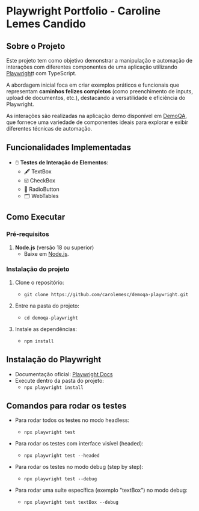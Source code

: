 # Playwright Portfolio - Caroline Lemes Candido

## Sobre o Projeto

Este projeto tem como objetivo demonstrar a manipulação e automação de interações com diferentes componentes de uma aplicação utilizando [Playwright](https://playwright.dev/)t com TypeScript.

A abordagem inicial foca em criar exemplos práticos e funcionais que representam **caminhos felizes completos** (como preenchimento de inputs, upload de documentos, etc.), destacando a versatilidade e eficiência do Playwright.

As interações são realizadas na aplicação demo disponível em [DemoQA](https://demoqa.com/), que fornece uma variedade de componentes ideais para explorar e exibir diferentes técnicas de automação.

## Funcionalidades Implementadas

- 🖱️ **Testes de Interação de Elementos**:
  - 🖋️ TextBox
  - ☑️ CheckBox
  - 🔘 RadioButton
  - 🗂️ WebTables

## Como Executar

### Pré-requisitos

1. **Node.js** (versão 18 ou superior)
   - Baixe em [Node.js](https://nodejs.org/).

### Instalação do projeto

1. Clone o repositório:

   - `git clone https://github.com/carolemesc/demoqa-playwright.git`

2. Entre na pasta do projeto:

   - `cd demoqa-playwright`

3. Instale as dependências:
   - `npm install`

## Instalação do Playwright

- Documentação oficial: [Playwright Docs](https://playwright.dev/docs/intro)
- Execute dentro da pasta do projeto:
  - `npx playwright install`

## Comandos para rodar os testes  
- Para rodar todos os testes no modo headless:  
  - `npx playwright test`  

- Para rodar os testes com interface visível (headed):  
  - `npx playwright test --headed`  

- Para rodar os testes no modo debug (step by step):  
  - `npx playwright test --debug`  

- Para rodar uma suíte específica (exemplo "textBox") no modo debug:  
  - `npx playwright test textBox --debug` 
